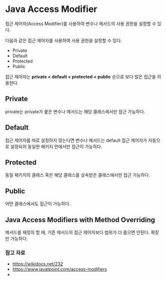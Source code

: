 # Java Access Modifier
접근 제어자(Access Modifier)를 사용하여 변수나 메서드의 사용 권한을 설정할 수 있다.

다음과 같은 접근 제어자를 사용하여 사용 권한을 설정할 수 있다.

- Private
- Default
- Protected
- Public

접근 제어자는 **private < default < protected < public** 순으로 보다 많은 접근을 허용한다.

## Private
private는 private가 붙은 변수나 메서드는 해당 클래스에서만 접근 가능하다.

## Default
접근 제어자를 따로 설정하지 않는다면 변수나 메서드는 default 접근 제어자가 자동으로 설정되어 동일한 패키지 안에서만 접근이 가능하다.

## Protected
동일 패키지의 클래스 혹은 해당 클래스를 상속받은 클래스에서만 접근 가능하다.

## Public
어떤 클래스에서도 접근이 가능하다.

## Java Access Modifiers with Method Overriding
메서드를 재정의 할 때, 기존 메서드의 접근 제어자보다 범위가 더 좁으면 안된다. 확장만 가능하다.


### 참고 자료
- https://wikidocs.net/232
- https://www.javatpoint.com/access-modifiers
- 